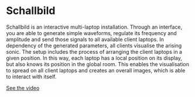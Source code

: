 # Schallbild

Schallbild is an interactive multi-laptop installation. Through an interface, you are able to generate simple waveforms, regulate its frequency and amplitude and send those signals to all available client laptops. In dependency of the generated parameters, all clients visualise the arising sonic.
The setup includes the process of arranging the client laptops in a given position. In this way, each laptop has a local position on its display, but also knows its position in the global room. This enables the visualisation to spread on all client laptops and creates an overall images, which is able to interact with itself.

[See the video](https://vimeo.com/322645986)

